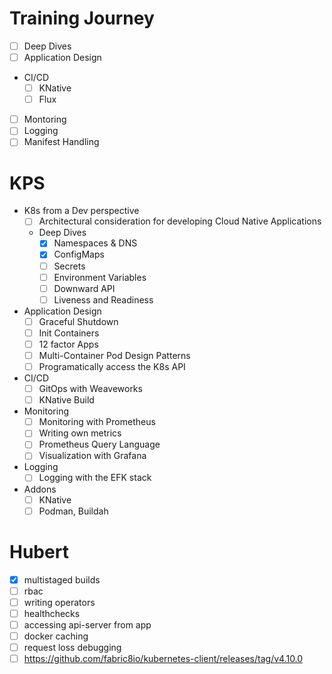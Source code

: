 # Training Journey
* [ ] Deep Dives
* [ ] Application Design
* CI/CD
  * [ ] KNative
  * [ ] Flux
* [ ] Montoring
* [ ] Logging
* [ ] Manifest Handling

# KPS
* K8s from a Dev perspective
  * [ ] Architectural consideration for developing Cloud Native Applications
  * Deep Dives
    * [x] Namespaces & DNS
    * [x] ConfigMaps 
    * [ ] Secrets
    * [ ] Environment Variables
    * [ ] Downward API
    * [ ] Liveness and Readiness
* Application Design
  * [ ] Graceful Shutdown
  * [ ] Init Containers
  * [ ] 12 factor Apps
  * [ ] Multi-Container Pod Design Patterns
  * [ ] Programatically access the K8s API
* CI/CD
  * [ ] GitOps with Weaveworks
  * [ ] KNative Build
* Monitoring
  * [ ] Monitoring with Prometheus
  * [ ] Writing own metrics
  * [ ] Prometheus Query Language
  * [ ] Visualization with Grafana
* Logging
  * [ ] Logging with the EFK stack
* Addons
  * [ ] KNative
  * [ ] Podman, Buildah

# Hubert
* [x] multistaged builds
* [ ] rbac
* [ ] writing operators
* [ ] healthchecks
* [ ] accessing api-server from app
* [ ] docker caching
* [ ] request loss debugging
* [ ] https://github.com/fabric8io/kubernetes-client/releases/tag/v4.10.0
